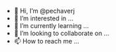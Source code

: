- 👋 Hi, I’m @pechaverj
- 👀 I’m interested in ...
- 🌱 I’m currently learning ...
- 💞️ I’m looking to collaborate on ...
- 📫 How to reach me ...

<!---
pechaverj/pechaverj is a ✨ special ✨ repository because its `README.md` (this file) appears on your GitHub profile.
You can click the Preview link to take a look at your changes.
--->
